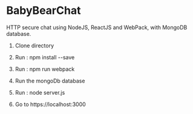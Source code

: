 # BabyBearChat
HTTP secure chat using NodeJS, ReactJS and WebPack, with MongoDB database.


1) Clone directory

2) Run : npm install --save

3) Run : npm run webpack

4) Run the mongoDb database

5) Run : node server.js

6) Go to https://localhost:3000

